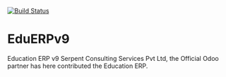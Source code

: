 [![Build Status](https://travis-ci.org/JayVora-SerpentCS/OdooEduERP.svg?branch=9.0)](https://travis-ci.org/JayVora-SerpentCS/OdooEduERP)

# EduERPv9
Education ERP v9
Serpent Consulting Services Pvt Ltd, the Official Odoo partner has here contributed the Education ERP.
